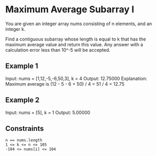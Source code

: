 # Maximum Average Subarray I

You are given an integer array nums consisting of n elements, and an integer k.

Find a contiguous subarray whose length is equal to k that has the maximum
average value and return this value. Any answer with a calculation error less
than 10^-5 will be accepted.

## Example 1

Input: nums = [1,12,-5,-6,50,3], k = 4
Output: 12.75000
Explanation: Maximum average is (12 - 5 - 6 + 50) / 4 = 51 / 4 = 12.75

## Example 2

Input: nums = [5], k = 1
Output: 5.00000

## Constraints

    n == nums.length
    1 <= k <= n <= 105
    -104 <= nums[i] <= 104

